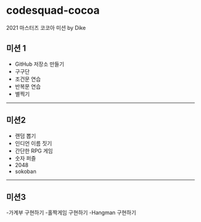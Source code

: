 # codesquad-cocoa
2021 마스터즈 코코아 미션 by Dike
## 미션 1
- GitHub 저장소 만들기
- 구구단
- 조건문 연습
- 반복문 연습
- 별찍기
---
## 미션2
- 랜덤 뽑기
- 인디언 이름 짓기
- 간단한 RPG 게임
- 숫자 퍼즐
- 2048
- sokoban
---
## 미션3
-가계부 구현하기
-홀짝게임 구현하기
-Hangman 구현하기

